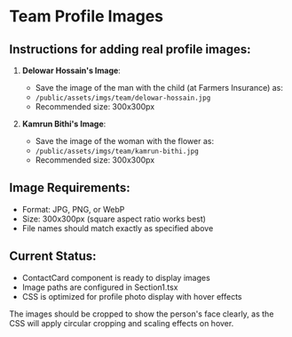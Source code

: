 # Team Profile Images

## Instructions for adding real profile images:

1. **Delowar Hossain's Image**:

   - Save the image of the man with the child (at Farmers Insurance) as:
   - `/public/assets/imgs/team/delowar-hossain.jpg`
   - Recommended size: 300x300px

2. **Kamrun Bithi's Image**:
   - Save the image of the woman with the flower as:
   - `/public/assets/imgs/team/kamrun-bithi.jpg`
   - Recommended size: 300x300px

## Image Requirements:

- Format: JPG, PNG, or WebP
- Size: 300x300px (square aspect ratio works best)
- File names should match exactly as specified above

## Current Status:

- ContactCard component is ready to display images
- Image paths are configured in Section1.tsx
- CSS is optimized for profile photo display with hover effects

The images should be cropped to show the person's face clearly, as the CSS will apply circular cropping and scaling effects on hover.

